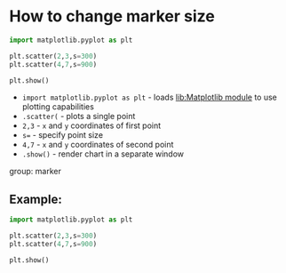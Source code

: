 # How to change marker size

```python
import matplotlib.pyplot as plt

plt.scatter(2,3,s=300)
plt.scatter(4,7,s=900)

plt.show()
```

- `import matplotlib.pyplot as plt` - loads [lib:Matplotlib module](python-matplotlib/how-to-install-matplotlib-python-lib-in-ubuntu-ubuntuversion) to use plotting capabilities
- `.scatter(` - plots a single point
- `2,3` - `x` and `y` coordinates of first point
- `s=` - specify point size
- `4,7` - `x` and `y` coordinates of second point
- `.show()` - render chart in a separate window

group: marker

## Example: 
```python
import matplotlib.pyplot as plt

plt.scatter(2,3,s=300)
plt.scatter(4,7,s=900)

plt.show()
```

